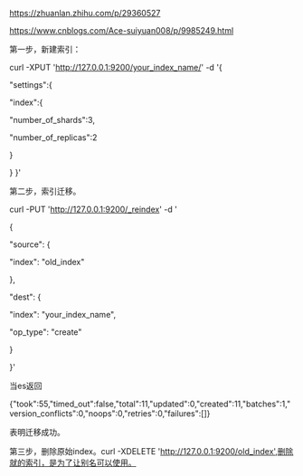 https://zhuanlan.zhihu.com/p/29360527

https://www.cnblogs.com/Ace-suiyuan008/p/9985249.html


第一步，新建索引：

curl -XPUT 'http://127.0.0.1:9200/your_index_name/' -d '{

"settings":{

"index":{

"number_of_shards":3,

"number_of_replicas":2

}

} }'

第二步，索引迁移。

curl -PUT 'http://127.0.0.1:9200/_reindex' -d '

{

"source": {

"index": "old_index"

},

"dest": {

"index": "your_index_name",

"op_type": "create"

}

}'

当es返回

{"took":55,"timed_out":false,"total":11,"updated":0,"created":11,"batches":1,"version_conflicts":0,"noops":0,"retries":0,"failures":[]}

表明迁移成功。

第三步，删除原始index。curl -XDELETE 'http://127.0.0.1:9200/old_index',删除就的索引，是为了让别名可以使用。